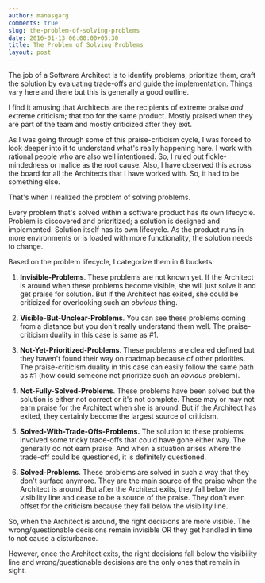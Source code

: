 ```yaml
---
author: manasgarg
comments: true
slug: the-problem-of-solving-problems
date: 2016-01-13 06:00:00+05:30
title: The Problem of Solving Problems
layout: post
---
```


The job of a Software Architect is to identify problems, prioritize them, craft the solution by evaluating trade-offs and guide the implementation. Things vary here and there but this is generally a good outline.

I find it amusing that Architects are the recipients of extreme praise _and_ extreme criticism; that too for the same product. Mostly praised when they are part of the team and mostly criticized after they exit.

As I was going through some of this praise-criticism cycle, I was forced to look deeper into it to understand what's really happening here. I work with rational people who are also well intentioned. So, I ruled out fickle-mindedness or malice as the root cause. Also, I have observed this across the board for all the Architects that I have worked with. So, it had to be something else.

That's when I realized the problem of solving problems.

Every problem that's solved within a software product has its own lifecycle. Problem is discovered and prioritized; a solution is designed and implemented. Solution itself has its own lifecycle. As the product runs in more environments or is loaded with more functionality, the solution needs to change.

Based on the problem lifecycle, I categorize them in 6 buckets:

1. **Invisible-Problems**. These problems are not known yet. If the Architect is around when these problems become visible, she will just solve it and get praise for solution. But if the Architect has exited, she could be criticized for overlooking such an _obvious_ thing.

2. **Visible-But-Unclear-Problems**. You can see these problems coming from a distance but you don't really understand them well. The praise-criticism duality in this case is same as #1.

3. **Not-Yet-Prioritized-Problems**. These problems are cleared defined but they haven't found their way on roadmap because of other priorities. The praise-criticism duality in this case can easily follow the same path as #1 (how could someone not prioritize such an _obvious_ problem).

4. **Not-Fully-Solved-Problems**. These problems have been solved but the solution is either not correct or it's not complete. These may or may not earn praise for the Architect when she is around. But if the Architect has exited, they certainly become the largest source of criticism.

5. **Solved-With-Trade-Offs-Problems.** The solution to these problems involved some tricky trade-offs that could have gone either way. The generally do not earn praise. And when a situation arises where the trade-off could be questioned, it is definitely questioned.

6. **Solved-Problems**. These problems are solved in such a way that they don't surface anymore. They are the main source of the praise when the Architect is around. But after the Architect exits, they fall below the visibility line and cease to be a source of the praise. They don't even offset for the criticism because they fall below the visibility line.

So, when the Architect is around, the right decisions are more visible. The wrong/questionable decisions remain invisible OR they get handled in time to not cause a disturbance.

However, once the Architect exits, the right decisions fall below the visibility line and wrong/questionable decisions are the only ones that remain in sight.
